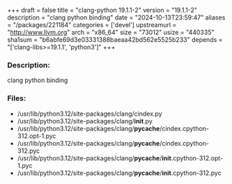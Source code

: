 +++
draft = false
title = "clang-python 19.1.1-2"
version = "19.1.1-2"
description = "clang python binding"
date = "2024-10-13T23:59:47"
aliases = "/packages/221184"
categories = ['devel']
upstreamurl = "http://www.llvm.org"
arch = "x86_64"
size = "73012"
usize = "440335"
sha1sum = "b6abfe69d3e03331388baeaa42bd562e5525b233"
depends = "['clang-libs>=19.1.1', 'python3']"
+++
### Description: 
clang python binding

### Files: 
* /usr/lib/python3.12/site-packages/clang/cindex.py
* /usr/lib/python3.12/site-packages/clang/__init__.py
* /usr/lib/python3.12/site-packages/clang/__pycache__/cindex.cpython-312.opt-1.pyc
* /usr/lib/python3.12/site-packages/clang/__pycache__/cindex.cpython-312.pyc
* /usr/lib/python3.12/site-packages/clang/__pycache__/__init__.cpython-312.opt-1.pyc
* /usr/lib/python3.12/site-packages/clang/__pycache__/__init__.cpython-312.pyc
